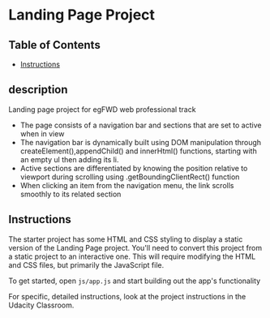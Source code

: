 # Landing Page Project

## Table of Contents

- [Instructions](#instructions)

## description

Landing page project for egFWD web professional track

- The page consists of a navigation bar and sections that are set to active when in view
- The navigation bar is dynamically built using DOM manipulation through createElement(),appendChild() and innerHtml() functions, starting with an empty ul then adding its li.
- Active sections are differentiated by knowing the position relative to viewport during scrolling using .getBoundingClientRect() function
- When clicking an item from the navigation menu, the link scrolls smoothly to its related section

## Instructions

The starter project has some HTML and CSS styling to display a static version of the Landing Page project. You'll need to convert this project from a static project to an interactive one. This will require modifying the HTML and CSS files, but primarily the JavaScript file.

To get started, open `js/app.js` and start building out the app's functionality

For specific, detailed instructions, look at the project instructions in the Udacity Classroom.
